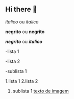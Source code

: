 ## Hi there 👋



<!--  Cabeçalhos   -->

*italico* ou _italico_

**negrito** ou __negrito__

___negrito___ ou ___italico___


 -lista 1

 -lista 2

  -sublista 1

1.lista 1
2.lista 2
  1. sublista 1
  [texto de imagem](https://www.petz.com.br/blog/wp-content/uploads/2023/10/insuficiencia-renal-em-gatos-topo.jpg)

<!--
**matusaellopes/matusaellopes** is a ✨ _special_ ✨ repository because its `README.md` (this file) appears on your GitHub profile.


Here are some ideas to get you started:

- 🔭 I’m currently working on ...
- 🌱 I’m currently learning ...
- 👯 I’m looking to collaborate on ...
- 🤔 I’m looking for help with ...
- 💬 Ask me about ...
- 📫 How to reach me: ...
- 😄 Pronouns: ...
- ⚡ Fun fact: ...
-->
